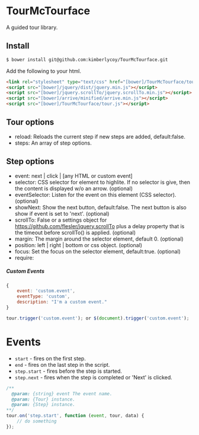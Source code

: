 # TourMcTourface
A guided tour library.

## Install
```bash
$ bower install git@github.com:kimberlycoy/TourMcTourface.git
```

Add the following to your html.
```html
<link rel="stylesheet" type="text/css" href="[bower]/TourMcTourface/tour.css">
<script src="[bower]/jquery/dist/jquery.min.js"></script>
<script src="[bower]/jquery.scrollTo/jquery.scrollTo.min.js"></script>
<script src="[bower]/arrive/minified/arrive.min.js"></script>
<script src="[bower]/TourMcTourface/tour.js"></script>
```

## Tour options
- reload: Reloads the current step if new steps are added, default:false.
- steps: An array of step options.

## Step options
- event: next | click | [any HTML or custom event]
- selector: CSS selector for element to highlite. If no selector is give, then the content is displayed w/o an arrow. (optional) 
- eventSelector: Listen for the event on this element (CSS selector). (optional)
- showNext: Show the next button, default:false. The next button is also show if event is set to 'next'. (optional)
- scrollTo: False or a settings object for https://github.com/flesler/jquery.scrollTo plus a delay property that is the timeout before scrollTo() is applied. (optional)
- margin: The margin around the selector element, default 0. (optional)
- position: left | right | bottom or css object. (optional)
- focus: Set the focus on the selector element, default:true. (optional)
- require:

##### Custom Events
```javascript
{
    event: 'custom.event',
    eventType: 'custom',
    description: "I'm a custom event." 
}

tour.trigger('custom.event'); or $(document).trigger('custom.event');
```

# Events
* `start` - fires on the first step.
* `end` - fires on the last step in the script.
* `step.start` - fires before the step is started. 
* `step.next` - fires when the step is completed or 'Next' is clicked.
```javascript
/**
  @param: {string} event The event name.
  @param: {Tour} instance.
  @param: {Step} instance. 
**/ 
tour.on('step.start', function (event, tour, data) {
    // do something
});
```
